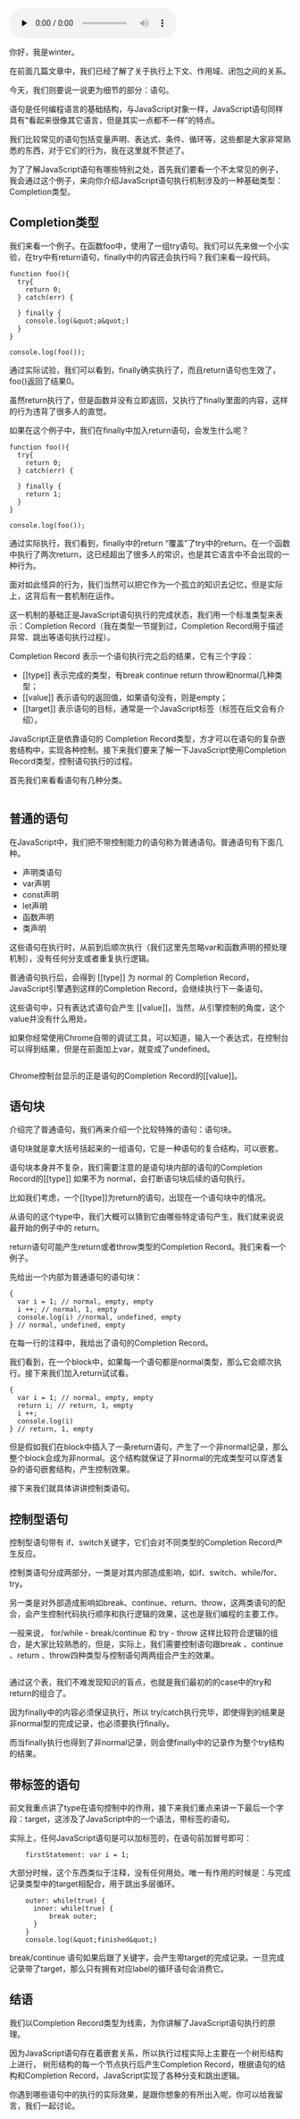 <audio id="audio" title="JavaScript执行（四）：try里面放return，finally还会执行吗？" controls="" preload="none"><source id="mp3" src="https://static001.geekbang.org/resource/audio/10/62/103aec09ba6db2a2e9c485a4fa5c1462.mp3"></audio>

你好，我是winter。

在前面几篇文章中，我们已经了解了关于执行上下文、作用域、闭包之间的关系。

今天，我们则要说一说更为细节的部分：语句。

语句是任何编程语言的基础结构，与JavaScript对象一样，JavaScript语句同样具有“看起来很像其它语言，但是其实一点都不一样”的特点。

我们比较常见的语句包括变量声明、表达式、条件、循环等，这些都是大家非常熟悉的东西，对于它们的行为，我在这里就不赘述了。

为了了解JavaScript语句有哪些特别之处，首先我们要看一个不太常见的例子，我会通过这个例子，来向你介绍JavaScript语句执行机制涉及的一种基础类型：Completion类型。

## Completion类型

我们来看一个例子。在函数foo中，使用了一组try语句。我们可以先来做一个小实验，在try中有return语句，finally中的内容还会执行吗？我们来看一段代码。

```
function foo(){
  try{
    return 0;
  } catch(err) {

  } finally {
    console.log(&quot;a&quot;)
  }
}

console.log(foo());

```

通过实际试验，我们可以看到，finally确实执行了，而且return语句也生效了，foo()返回了结果0。

虽然return执行了，但是函数并没有立即返回，又执行了finally里面的内容，这样的行为违背了很多人的直觉。

如果在这个例子中，我们在finally中加入return语句，会发生什么呢？

```
function foo(){
  try{
    return 0;
  } catch(err) {

  } finally {
    return 1;
  }
}

console.log(foo());

```

通过实际执行，我们看到，finally中的return “覆盖”了try中的return。在一个函数中执行了两次return，这已经超出了很多人的常识，也是其它语言中不会出现的一种行为。

面对如此怪异的行为，我们当然可以把它作为一个孤立的知识去记忆，但是实际上，这背后有一套机制在运作。

这一机制的基础正是JavaScript语句执行的完成状态，我们用一个标准类型来表示：Completion Record（我在类型一节提到过，Completion Record用于描述异常、跳出等语句执行过程）。

Completion Record 表示一个语句执行完之后的结果，它有三个字段：

- [[type]] 表示完成的类型，有break continue return throw和normal几种类型；
- [[value]] 表示语句的返回值，如果语句没有，则是empty；
- [[target]] 表示语句的目标，通常是一个JavaScript标签（标签在后文会有介绍）。

JavaScript正是依靠语句的 Completion Record类型，方才可以在语句的复杂嵌套结构中，实现各种控制。接下来我们要来了解一下JavaScript使用Completion Record类型，控制语句执行的过程。

首先我们来看看语句有几种分类。

<img src="https://static001.geekbang.org/resource/image/98/d5/98ce53be306344c018cddd6c083392d5.jpg" alt="">

## 普通的语句

在JavaScript中，我们把不带控制能力的语句称为普通语句。普通语句有下面几种。

- 声明类语句
- var声明
- const声明
- let声明
- 函数声明
- 类声明

这些语句在执行时，从前到后顺次执行（我们这里先忽略var和函数声明的预处理机制），没有任何分支或者重复执行逻辑。

普通语句执行后，会得到 [[type]] 为 normal 的 Completion Record，JavaScript引擎遇到这样的Completion Record，会继续执行下一条语句。

这些语句中，只有表达式语句会产生 [[value]]，当然，从引擎控制的角度，这个value并没有什么用处。

如果你经常使用Chrome自带的调试工具，可以知道，输入一个表达式，在控制台可以得到结果，但是在前面加上var，就变成了undefined。

<img src="https://static001.geekbang.org/resource/image/a3/67/a35801b1b82654d17e413e51b340d767.png" alt="">

Chrome控制台显示的正是语句的Completion Record的[[value]]。

## 语句块

介绍完了普通语句，我们再来介绍一个比较特殊的语句：语句块。

语句块就是拿大括号括起来的一组语句，它是一种语句的复合结构，可以嵌套。

语句块本身并不复杂，我们需要注意的是语句块内部的语句的Completion Record的[[type]] 如果不为 normal，会打断语句块后续的语句执行。

比如我们考虑，一个[[type]]为return的语句，出现在一个语句块中的情况。

从语句的这个type中，我们大概可以猜到它由哪些特定语句产生，我们就来说说最开始的例子中的 return。

return语句可能产生return或者throw类型的Completion Record。我们来看一个例子。

先给出一个内部为普通语句的语句块：

```
{
  var i = 1; // normal, empty, empty
  i ++; // normal, 1, empty
  console.log(i) //normal, undefined, empty
} // normal, undefined, empty

```

在每一行的注释中，我给出了语句的Completion Record。

我们看到，在一个block中，如果每一个语句都是normal类型，那么它会顺次执行。接下来我们加入return试试看。

```
{
  var i = 1; // normal, empty, empty
  return i; // return, 1, empty
  i ++; 
  console.log(i)
} // return, 1, empty

```

但是假如我们在block中插入了一条return语句，产生了一个非normal记录，那么整个block会成为非normal。这个结构就保证了非normal的完成类型可以穿透复杂的语句嵌套结构，产生控制效果。

接下来我们就具体讲讲控制类语句。

## 控制型语句

控制型语句带有 if、switch关键字，它们会对不同类型的Completion Record产生反应。

控制类语句分成两部分，一类是对其内部造成影响，如if、switch、while/for、try。

另一类是对外部造成影响如break、continue、return、throw，这两类语句的配合，会产生控制代码执行顺序和执行逻辑的效果，这也是我们编程的主要工作。

一般来说， for/while - break/continue 和 try - throw 这样比较符合逻辑的组合，是大家比较熟悉的，但是，实际上，我们需要控制语句跟break 、continue 、return 、throw四种类型与控制语句两两组合产生的效果。

<img src="https://static001.geekbang.org/resource/image/77/d3/7760027d7ee09bdc8ec140efa9caf1d3.png" alt="">

通过这个表，我们不难发现知识的盲点，也就是我们最初的的case中的try和return的组合了。

因为finally中的内容必须保证执行，所以 try/catch执行完毕，即使得到的结果是非normal型的完成记录，也必须要执行finally。

而当finally执行也得到了非normal记录，则会使finally中的记录作为整个try结构的结果。

## 带标签的语句

前文我重点讲了type在语句控制中的作用，接下来我们重点来讲一下最后一个字段：target，这涉及了JavaScript中的一个语法，带标签的语句。

实际上，任何JavaScript语句是可以加标签的，在语句前加冒号即可：

```
    firstStatement: var i = 1;

```

大部分时候，这个东西类似于注释，没有任何用处。唯一有作用的时候是：与完成记录类型中的target相配合，用于跳出多层循环。

```
    outer: while(true) {
      inner: while(true) {
          break outer;
      }
    }
    console.log(&quot;finished&quot;)

```

break/continue 语句如果后跟了关键字，会产生带target的完成记录。一旦完成记录带了target，那么只有拥有对应label的循环语句会消费它。

## 结语

我们以Completion Record类型为线索，为你讲解了JavaScript语句执行的原理。

因为JavaScript语句存在着嵌套关系，所以执行过程实际上主要在一个树形结构上进行， 树形结构的每一个节点执行后产生Completion Record，根据语句的结构和Completion Record，JavaScript实现了各种分支和跳出逻辑。

你遇到哪些语句中的执行的实际效果，是跟你想象的有所出入呢，你可以给我留言，我们一起讨论。


